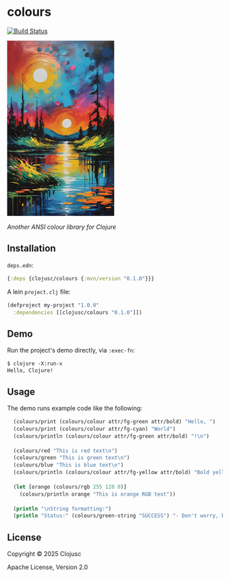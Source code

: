 # colours

[![Build Status][gh-actions-badge]][gh-actions]

[![Project Logo][logo]][logo-large]

*Another ANSI colour library for Clojure*

## Installation

`deps.edn`:

```clojure
{:deps {clojusc/colours {:mvn/version "0.1.0"}}}
```

A lein `project.clj` file:


```clojure
(defproject my-project "1.0.0"
  :dependencies [[clojusc/colours "0.1.0"]])
```

## Demo

Run the project's demo directly, via `:exec-fn`:

    $ clojure -X:run-x
    Hello, Clojure!

## Usage

The demo runs example code like the following:

```clojure
  (colours/print (colours/colour attr/fg-green attr/bold) "Hello, ")
  (colours/print (colours/colour attr/fg-cyan) "World")
  (colours/println (colours/colour attr/fg-green attr/bold) "!\n")

  (colours/red "This is red text\n")
  (colours/green "This is green text\n")
  (colours/blue "This is blue text\n")
  (colours/println (colours/colour attr/fg-yellow attr/bold) "Bold yellow text")

  (let [orange (colours/rgb 255 128 0)]
    (colours/println orange "This is orange RGB text"))

  (println "\nString formatting:")
  (println "Status:" (colours/green-string "SUCCESS") "- Don't worry, be happy!\n"))
```

## License

Copyright © 2025 Clojusc

Apache License, Version 2.0

[//]: ---Named-Links---

[logo]: https://github.com/clojusc/colours/blob/main/resources/images/logo.jpg?raw=true
[logo-large]: https://github.com/clojusc/colours/blob/main/resources/images/logo-large.jpg?raw=true
[gh-actions-badge]: https://github.com/clojusc/colours/workflows/CI%2FCD/badge.svg
[gh-actions]: https://github.com/clojusc/colours/actions?query=workflow%3ACI%2FCD
